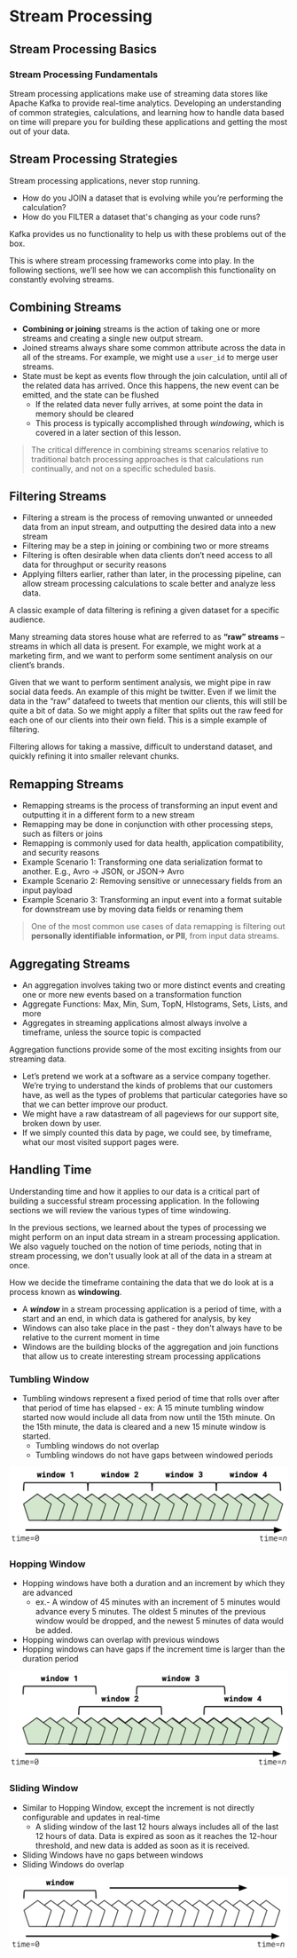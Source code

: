 # Stream Processing

## Stream Processing Basics

### Stream Processing Fundamentals

Stream processing applications make use of streaming data stores like Apache Kafka to provide real-time analytics. Developing an understanding of common strategies, calculations, and learning how to handle data based on time will prepare you for building these applications and getting the most out of your data.

## Stream Processing Strategies

Stream processing applications, never stop running.

- How do you JOIN a dataset that is evolving while you’re performing the calculation?
- How do you FILTER a dataset that's changing as your code runs?

Kafka provides us no functionality to help us with these problems out of the box.

This is where stream processing frameworks come into play. In the following sections, we’ll see how we can accomplish this functionality on constantly evolving streams.

## Combining Streams

- **Combining or joining** streams is the action of taking one or more streams and creating a single new output stream.
- Joined streams always share some common attribute across the data in all of the streams. For example, we might use a `user_id` to merge user streams.
- State must be kept as events flow through the join calculation, until all of the related data has arrived. Once this happens, the new event can be emitted, and the state can be flushed
  - If the related data never fully arrives, at some point the data in memory should be cleared
  - This process is typically accomplished through _windowing_, which is covered in a later section of this lesson.

> The critical difference in combining streams scenarios relative to traditional batch processing approaches is that calculations run continually, and not on a specific scheduled basis.

## Filtering Streams

- Filtering a stream is the process of removing unwanted or unneeded data from an input stream, and outputting the desired data into a new stream
- Filtering may be a step in joining or combining two or more streams
- Filtering is often desirable when data clients don’t need access to all data for throughput or security reasons
- Applying filters earlier, rather than later, in the processing pipeline, can allow stream processing calculations to scale better and analyze less data.

A classic example of data filtering is refining a given dataset for a specific audience.

Many streaming data stores house what are referred to as **“raw” streams** – streams in which all data is present. For example, we might work at a marketing firm, and we want to perform some sentiment analysis on our client’s brands.

Given that we want to perform sentiment analysis, we might pipe in raw social data feeds. An example of this might be twitter. Even if we limit the data in the “raw” datafeed to tweets that mention our clients, this will still be quite a bit of data. So we might apply a filter that splits out the raw feed for each one of our clients into their own field. This is a simple example of filtering.

Filtering allows for taking a massive, difficult to understand dataset, and quickly refining it into smaller relevant chunks.

## Remapping Streams

- Remapping streams is the process of transforming an input event and outputting it in a different form to a new stream
- Remapping may be done in conjunction with other processing steps, such as filters or joins
- Remapping is commonly used for data health, application compatibility, and security reasons
- Example Scenario 1: Transforming one data serialization format to another. E.g., Avro -> JSON, or JSON-> Avro
- Example Scenario 2: Removing sensitive or unnecessary fields from an input payload
- Example Scenario 3: Transforming an input event into a format suitable for downstream use by moving data fields or renaming them

> One of the most common use cases of data remapping is filtering out **personally identifiable information, or PII**, from input data streams.

## Aggregating Streams

- An aggregation involves taking two or more distinct events and creating one or more new events based on a transformation function
- Aggregate Functions: Max, Min, Sum, TopN, HIstograms, Sets, Lists, and more
- Aggregates in streaming applications almost always involve a timeframe, unless the source topic is compacted

Aggregation functions provide some of the most exciting insights from our streaming data.

- Let’s pretend we work at a software as a service company together. We’re trying to understand the kinds of problems that our customers have, as well as the types of problems that particular categories have so that we can better improve our product.
- We might have a raw datastream of all pageviews for our support site, broken down by user.
- If we simply counted this data by page, we could see, by timeframe, what our most visited support pages were.

## Handling Time

Understanding time and how it applies to our data is a critical part of building a successful stream processing application. In the following sections we will review the various types of time windowing.

In the previous sections, we learned about the types of processing we might perform on an input data stream in a stream processing application. We also vaguely touched on the notion of time periods, noting that in stream processing, we don't usually look at all of the data in a stream at once.

How we decide the timeframe containing the data that we do look at is a process known as **windowing**.

- A **_window_** in a stream processing application is a period of time, with a start and an end, in which data is gathered for analysis, by key
- Windows can also take place in the past - they don't always have to be relative to the current moment in time
- Windows are the building blocks of the aggregation and join functions that allow us to create interesting stream processing applications

### Tumbling Window

- Tumbling windows represent a fixed period of time that rolls over after that period of time has elapsed - ex: A 15 minute tumbling window started now would include all data from now until the 15th minute. On the 15th minute, the data is cleared and a new 15 minute window is started.
  - Tumbling windows do not overlap
  - Tumbling windows do not have gaps between windowed periods

![image](images/tumbling-window.png)

### Hopping Window

- Hopping windows have both a duration and an increment by which they are advanced
  - ex.- A window of 45 minutes with an increment of 5 minutes would advance every 5 minutes. The oldest 5 minutes of the previous window would be dropped, and the newest 5 minutes of data would be added.
- Hopping windows can overlap with previous windows
- Hopping windows can have gaps if the increment time is larger than the duration period

![image](images/hopping-window.png)

### Sliding Window

- Similar to Hopping Window, except the increment is not directly configurable and updates in real-time
  - A sliding window of the last 12 hours always includes all of the last 12 hours of data. Data is expired as soon as it reaches the 12-hour threshold, and new data is added as soon as it is received.
- Sliding Windows have no gaps between windows
- Sliding Windows do overlap

![image](images/sliding-window.png)
